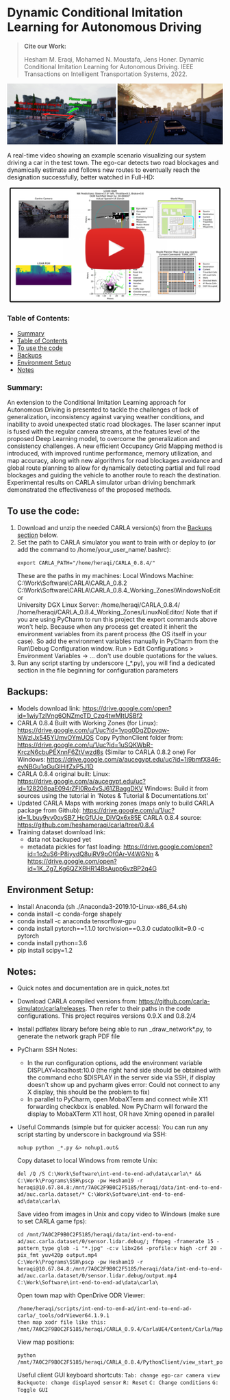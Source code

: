 # Dynamic Conditional Imitation Learning for Autonomous Driving

> **Cite our Work:**
> 
> Hesham M. Eraqi, Mohamed N. Moustafa, Jens Honer. Dynamic Conditional Imitation Learning for Autonomous Driving. IEEE Transactions on Intelligent Transportation Systems, 2022.

![Added Work Zones on CARLA](imgs/Work%20Zones.png?raw=true)

A real-time video showing an example scenario visualizing our system driving a car in the test town. The ego-car detects two road blockages and dynamically estimate and follows new routes to eventually reach the designation successfully, better watched in Full-HD:

[![Video showing D-CIL method in action in test town](imgs/Results%20Video%20Thumbnail.png?raw=true)](https://www.youtube.com/watch?v=v3DaKJL-HCQ)

### Table of Contents:
- [Summary](#Summary)
- [Table of Contents](#Table-of-Contents)
- [To use the code](#To-Use-The-Code)
- [Backups](#Backups)
- [Environment Setup](#Environment-Setup)
- [Notes](#Notes)
  
### Summary:
An extension to the Conditional Imitation Learning approach for Autonomous Driving is presented to tackle the challenges of lack of generalization, inconsistency against varying weather conditions, and inability to avoid unexpected static road blockages. The laser scanner input is fused with the regular camera streams, at the features level of the proposed Deep Learning model, to overcome the generalization and consistency challenges. A new efficient Occupancy Grid Mapping method is introduced, with improved runtime performance, memory utilization, and map accuracy, along with new algorithms for road blockages avoidance and global route planning to allow for dynamically detecting partial and full road blockages and guiding the vehicle to another route to reach the destination. Experimental results on CARLA simulator urban driving benchmark demonstrated the effectiveness of the proposed methods.

## To use the code:
1. Download and unzip the needed CARLA version(s) from the [Backups section](#Backups) below.
2. Set the path to CARLA simulator you want to train with or deploy to (or add the command to /home/your_user_name/.bashrc):
    ```
    export CARLA_PATH="/home/heraqi/CARLA_0.8.4/"
    ```
    These are the paths in my machines:
        Local Windows Machine:
        C:\Work\Software\CARLA\CARLA_0.8.2\
        C:\Work\Software\CARLA\CARLA_0.8.4_Working_Zones\WindowsNoEditor\
        University DGX Linux Server:
        /home/heraqi/CARLA_0.8.4/
        /home/heraqi/CARLA_0.8.4_Working_Zones/LinuxNoEditor/
    Note that if you are using PyCharm to run this project the export commands above won't help. Because when any process get created it inherit the environment variables from its parent process (the OS itself in your case). So add the environment variables manually in PyCharm from the Run\Debug Configuration window. Run > Edit Configurations > Environment Variables -> ... don't use double quotations for the values.
3. Run any script starting by underscore (_*.py), you will find a dedicated section in the file beginning for configuration parameters

## Backups:
- Models download link: https://drive.google.com/open?id=1wiyTzlVng6ONZmcTD_Czq4twMItUSBf2
- CARLA 0.8.4 Built with Working Zones (for Linux): https://drive.google.com/u/1/uc?id=1ypq0DqZDpvqw-NWzIJx545YUmvOYmUOS
  Copy PythonClient folder from: https://drive.google.com/u/1/uc?id=1uSQKWbR-KrczN6cbuPEXnnF6ZtVwzd8s (Similar to CARLA 0.8.2 one)
  For Windows: https://drive.google.com/a/aucegypt.edu/uc?id=1j9bmfX846-eyNBGu1qGuGIHjfZxP5J1D
- CARLA 0.8.4 original built:
  Linux: https://drive.google.com/a/aucegypt.edu/uc?id=128208paE094rZFl0Ro4vSJ61ZBaggDKV
  Windows: Build it from sources using the tutorial in 'Notes & Tutorial & Documentations.txt'
- Updated CARLA Maps with working zones (maps only to build CARLA package from Github): https://drive.google.com/u/1/uc?id=1Lbuy9yv0oySB7_HcGfUJe_DiVQx6x85E
  CARLA 0.8.4 source: https://github.com/heshameraqi/carla/tree/0.8.4
- Training dataset download link:
  - data not backuped yet
  - metadata pickles for fast loading:  https://drive.google.com/open?id=1q2uS6-P8iyydQ8ujRV9pOf0Ar-V4WGNn & https://drive.google.com/open?id=1K_Zg7_Kg6QZXBHR14BsAupp6vzBP2q4G

## Environment Setup:
- Install Anaconda (sh ./Anaconda3-2019.10-Linux-x86_64.sh)
- conda install -c conda-forge shapely
- conda install -c anaconda tensorflow-gpu
- conda install pytorch==1.1.0 torchvision==0.3.0 cudatoolkit=9.0 -c pytorch
- conda install python=3.6
- pip install scipy=1.2

## Notes:
- Quick notes and documentation are in quick_notes.txt
- Download CARLA compiled versions from: https://github.com/carla-simulator/carla/releases. Then refer to their paths in the code configurations.
This project requires versions 0.9.X and 0.8.2/4
- Install pdflatex library before being able to run _draw_network*.py, to generate the network graph PDF file
- PyCharm SSH Notes:
    - In the run configuration options, add the environment variable DISPLAY=localhost:10.0
  (the right hand side should be obtained with the command echo $DISPLAY in the server side via SSH, if display doesn't 
  show up and pycharm gives error: Could not connect to any X display, this should be the problem to fix)
    - In parallel to PyCharm, open MobaXTerm and connect while X11 forwarding checkbox is enabled. Now PyCharm will forward
  the display to MobaXTerm X11 host, OR have Xming opened in parallel
- Useful Commands (simple but for quicker access):
    You can run any script starting by underscore in background via SSH:
    ```
    nohup python _*.py &> nohup1.out&
    ```
    
    Copy dataset to local Windows from remote Unix:
    ```
    del /Q /S C:\Work\Software\int-end-to-end-ad\data\carla\* && C:\Work\Programs\SSH\pscp -pw Hesham19 -r heraqi@10.67.84.8:/mnt/7A0C2F9B0C2F5185/heraqi/data/int-end-to-end-ad/auc.carla.dataset/* C:\Work\Software\int-end-to-end-ad\data\carla\
    ```
    
    Save video from images in Unix and copy video to Windows (make sure to set CARLA game fps):
    ```
    cd /mnt/7A0C2F9B0C2F5185/heraqi/data/int-end-to-end-ad/auc.carla.dataset/0/sensor.lidar.debug/; ffmpeg -framerate 15 -pattern_type glob -i "*.jpg" -c:v libx264 -profile:v high -crf 20 -pix_fmt yuv420p output.mp4
    C:\Work\Programs\SSH\pscp -pw Hesham19 -r heraqi@10.67.84.8:/mnt/7A0C2F9B0C2F5185/heraqi/data/int-end-to-end-ad/auc.carla.dataset/0/sensor.lidar.debug/output.mp4 C:\Work\Software\int-end-to-end-ad\data\carla\
    ```
    
    Open town map with OpenDrive ODR Viewer:
    ```
    /home/heraqi/scripts/int-end-to-end-ad/int-end-to-end-ad-carla/_tools/odrViewer64.1.9.1
    then map xodr file like this: /mnt/7A0C2F9B0C2F5185/heraqi/CARLA_0.9.4/CarlaUE4/Content/Carla/Maps/OpenDrive/Town01.xodr
    ```
    
    View map positions:
    ```
    python /mnt/7A0C2F9B0C2F5185/heraqi/CARLA_0.8.4/PythonClient/view_start_positions.py
    ```
    
    Useful client GUI keyboard shortcuts:
    ```Tab: change ego-car camera view```
    ```Backquote: change displayed sensor```
    ```R: Reset```
    ```C: Change conditions```
    ```G: Toggle GUI```
